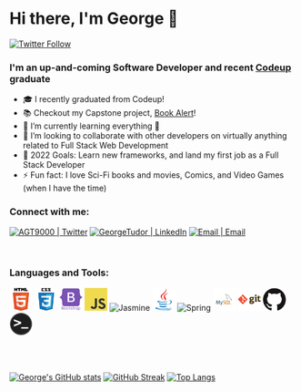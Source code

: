 # Hi there, I'm George 👋

[![Twitter Follow](https://img.shields.io/twitter/follow/AGT9000?color=1DA1F2&logo=twitter&style=for-the-badge)](https://twitter.com/intent/follow?original_referer=https%3A%2F%2Fgithub.com%2FGeorge-Tudor&screen_name=AGT9000)

### I'm an up-and-coming Software Developer and recent [Codeup](https://codeup.com/) graduate

- 🎓 I recently graduated from Codeup! 
- 📚 Checkout my Capstone project, [Book Alert](https://bookalert.site)!
- 🌱 I’m currently learning everything 🤣
- 👯 I’m looking to collaborate with other developers on virtually anything related to Full Stack Web Development
- 🥅 2022 Goals: Learn new frameworks, and land my first job as a Full Stack Developer
- ⚡ Fun fact: I love Sci-Fi books and movies, Comics, and Video Games (when I have the time)

### Connect with me:

[<img alt="AGT9000 | Twitter" width="40px" src="https://www.svgrepo.com/show/183608/twitter.svg" />][twitter]
[<img alt="GeorgeTudor | LinkedIn" width="40px" src="https://www.svgrepo.com/show/57068/linkedin.svg" />][linkedin]
[<img alt="Email | Email"  width="40px" src="https://www.svgrepo.com/show/7012/mailbox.svg" />][email]

[comment]: <> (<a href="mailto:alexander.george.tudor@gmail.com?"><img width="40px" src="https://www.svgrepo.com/show/7012/mailbox.svg"/></a>)


<br />

### Languages and Tools:

<img alt="HTML5" width="40px" src="https://raw.githubusercontent.com/github/explore/80688e429a7d4ef2fca1e82350fe8e3517d3494d/topics/html/html.png" /> <img alt="CSS3" width="40px" src="https://raw.githubusercontent.com/github/explore/80688e429a7d4ef2fca1e82350fe8e3517d3494d/topics/css/css.png" /> <img alt="Bootstrap" width="40px" src="https://raw.githubusercontent.com/devicons/devicon/master/icons/bootstrap/bootstrap-plain-wordmark.svg" /> <img alt="JavaScript" width="40px" src="https://raw.githubusercontent.com/github/explore/80688e429a7d4ef2fca1e82350fe8e3517d3494d/topics/javascript/javascript.png" /> <img alt="Jasmine" width="40px" src="https://camo.githubusercontent.com/b7bcf38107c15d49ce51fa0bc14fb230560a7ba3925d561b6b3b0f5dcb38bb42/68747470733a2f2f7777772e766563746f726c6f676f2e7a6f6e652f6c6f676f732f6a61736d696e652f6a61736d696e652d69636f6e2e737667" /> <img alt="Java" width="40px" src="https://raw.githubusercontent.com/devicons/devicon/master/icons/java/java-original.svg" /> <img alt="Spring" width="40px" src="https://camo.githubusercontent.com/4545b55c7771bbd175235c80b518dcbbf2f6ee0b984a51ad9363cba8cb70e67c/68747470733a2f2f7777772e766563746f726c6f676f2e7a6f6e652f6c6f676f732f737072696e67696f2f737072696e67696f2d69636f6e2e737667" /> <img alt="MySQL" width="40px" src="https://raw.githubusercontent.com/github/explore/80688e429a7d4ef2fca1e82350fe8e3517d3494d/topics/mysql/mysql.png" /> <img alt="Git" width="40px" src="https://raw.githubusercontent.com/github/explore/80688e429a7d4ef2fca1e82350fe8e3517d3494d/topics/git/git.png" /> <img alt="GitHub" width="40px" src="https://raw.githubusercontent.com/github/explore/78df643247d429f6cc873026c0622819ad797942/topics/github/github.png" /> <img alt="Terminal" width="40px" src="https://raw.githubusercontent.com/github/explore/80688e429a7d4ef2fca1e82350fe8e3517d3494d/topics/terminal/terminal.png" /> 

<br />
<br />

[![George's GitHub stats](https://github-readme-stats.vercel.app/api?username=george-tudor&show_icons=true&theme=onedark)](https://github.com/anuraghazra/github-readme-stats)
[![GitHub Streak](https://github-readme-streak-stats.herokuapp.com/?user=george-tudor&theme=onedark)](https://git.io/streak-stats)
[![Top Langs](https://github-readme-stats.vercel.app/api/top-langs/?username=george-tudor&layout=compact&theme=onedark)](https://github.com/anuraghazra/github-readme-stats)

[twitter]: https://twitter.com/AGT9000
[linkedin]: https://www.linkedin.com/in/alexander-george-tudor/
[email]: mailto:alexander.george.tudor@gmail.com
